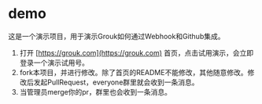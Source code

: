 # demo

这是一个演示项目，用于演示Grouk如何通过Webhook和Github集成。

1. 打开 [https://grouk.com](https://grouk.com) 首页，点击试用演示，会立即登录一个演示试用号。
2. fork本项目，并进行修改。除了首页的README不能修改，其他随意修改。修改后发起PullRequest，everyone群里就会收到一条消息。
3. 当管理员merge你的pr，群里也会收到一条消息。
